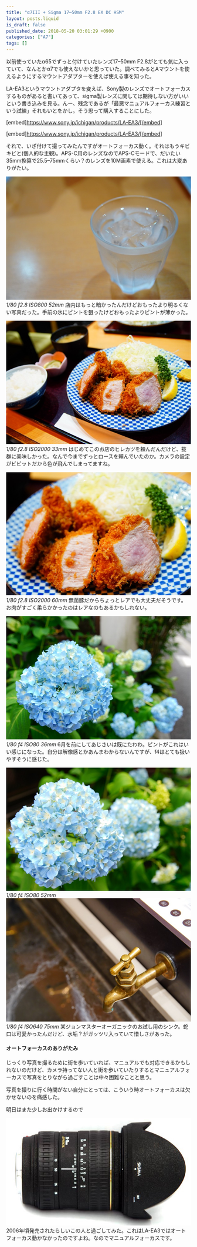 ```yaml
---
title: "α7III + Sigma 17–50mm F2.8 EX DC HSM"
layout: posts.liquid
is_draft: false
published_date: 2018-05-20 03:01:29 +0900
categories: ["A7"]
tags: []
---
```


以前使っていたα65でずっと付けていたレンズ17–50mm F2.8がとても気に入っていて、なんとかα7でも使えないかと思っていた。調べてみるとAマウントを使えるようにするマウントアダプターを使えば使える事を知った。

LA-EA3というマウントアダプタを変えば、Sony製のレンズでオートフォーカスするものがあると書いてあって、sigma製レンズに関しては期待しない方がいいという書き込みを見る。んー、残念であるが「最悪マニュアルフォーカス練習という試練」それもいとをかし。そう思って購入することにした。

[embed]https://www.sony.jp/ichigan/products/LA-EA3/[/embed]

[embed]https://www.sony.jp/ichigan/products/LA-EA3/[/embed]

それで、いざ付けて撮ってみたんですがオートフォーカス動く。それはもうキビキビと(個人的な主観)。APS-C用のレンズなのでAPS-Cモードで、だいたい35mm換算で25.5–75mmくらい？のレンズを10M画素で使える。これは大変ありがたい。

 ![](/public/images/2019/01/2f304-100rqr5QofILcRkFY7SWOKA.jpeg)_1/80 f2.8 ISO800 52mm_
店内はもっと暗かったんだけどおもったより明るくない写真だった。手前の氷にピントを狙ったけどおもったよりピントが薄かった。

 ![](/public/images/2019/01/69fd6-188RWsRv_VfdvVquWIwEmsQ.jpeg)_1/80 f2.8 ISO2000 33mm_
はじめてこのお店のヒレカツを頼んだんだけど、抜群に美味しかった。なんで今までずっとロースを頼んでいたのか。カメラの設定がビビットだから色が飛んでしまってますね。

 ![](/public/images/2019/01/aca8e-1K3Y8qyehR1xQkegLAxlrXg.jpeg)_1/80 f2.8 ISO2000 60mm_
無菌豚だからちょっとレアでも大丈夫だそうです。お肉がすごく柔らかかったのはレアなのもあるかもしれない。

 ![](/public/images/2019/01/7b590-1OsYfQQhc-gjVA373TxZ35A.jpeg)_1/80 f4 ISO80 36mm_
6月を前にしてあじさいは既にたわわ。ピントがこれはいい感じになった。自分は解像感とかあんまわからないんですが、f4はとても扱いやすそうに感じた。

 ![](/public/images/2019/01/892a8-1v8x2c6F3h0IsSrZLw4apzg.jpeg)_1/80 f4 ISO80 52mm_
 ![](/public/images/2019/01/9204d-1LAz_cs5iW_QqfJmuYKOJxQ.jpeg)_1/80 f4 ISO640 75mm_
某ジョンマスターオーガニックのお試し用のシンク。蛇口は可愛かったんだけど、水垢？がガッツリ入っていて惜しさがあった。

#### オートフォーカスのありがたみ
じっくり写真を撮るために街を歩いていれば、マニュアルでも対応できるかもしれないのだけど、カメラ持ってない人と街を歩いていたりするとマニュアルフォーカスで写真をとりながら過ごすことは中々困難なことと思う。

写真を撮りに行く時間がない自分にとっては、こういう時オートフォーカスは欠かせないのを痛感した。

明日はまた少しお出かけするので

 ![](/public/images/2019/01/c8a10-0gF0Bv1VNNNmtpLmN.jpg)2006年頃発売されたらしいこの人と過ごしてみた。これはLA-EA3ではオートフォーカス動かなかったのですよね。なのでマニュアルフォーカスです。


